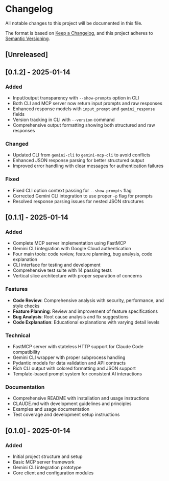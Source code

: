 # Changelog

All notable changes to this project will be documented in this file.

The format is based on [Keep a Changelog](https://keepachangelog.com/en/1.0.0/),
and this project adheres to [Semantic Versioning](https://semver.org/spec/v2.0.0.html).

## [Unreleased]

## [0.1.2] - 2025-01-14

### Added
- Input/output transparency with `--show-prompts` option in CLI
- Both CLI and MCP server now return input prompts and raw responses
- Enhanced response models with `input_prompt` and `gemini_response` fields
- Version tracking in CLI with `--version` command
- Comprehensive output formatting showing both structured and raw responses

### Changed
- Updated CLI from `gemini-cli` to `gemini-mcp-cli` to avoid conflicts
- Enhanced JSON response parsing for better structured output
- Improved error handling with clear messages for authentication failures

### Fixed
- Fixed CLI option context passing for `--show-prompts` flag
- Corrected Gemini CLI integration to use proper `-p` flag for prompts
- Resolved response parsing issues for nested JSON structures

## [0.1.1] - 2025-01-14

### Added
- Complete MCP server implementation using FastMCP
- Gemini CLI integration with Google Cloud authentication
- Four main tools: code review, feature planning, bug analysis, code explanation
- CLI interface for testing and development
- Comprehensive test suite with 14 passing tests
- Vertical slice architecture with proper separation of concerns

### Features
- **Code Review**: Comprehensive analysis with security, performance, and style checks
- **Feature Planning**: Review and improvement of feature specifications
- **Bug Analysis**: Root cause analysis and fix suggestions
- **Code Explanation**: Educational explanations with varying detail levels

### Technical
- FastMCP server with stateless HTTP support for Claude Code compatibility
- Gemini CLI wrapper with proper subprocess handling
- Pydantic models for data validation and API contracts
- Rich CLI output with colored formatting and JSON support
- Template-based prompt system for consistent AI interactions

### Documentation
- Comprehensive README with installation and usage instructions
- CLAUDE.md with development guidelines and principles
- Examples and usage documentation
- Test coverage and development setup instructions

## [0.1.0] - 2025-01-14

### Added
- Initial project structure and setup
- Basic MCP server framework
- Gemini CLI integration prototype
- Core client and configuration modules